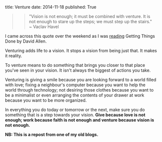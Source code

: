 title: Venture 
date: 2014-11-18
published: True

>> "Vision is not enough; it must be combined with venture. It is not enough to stare up the steps; we must step up the stairs."   
~ Vaclav Havel

I came across this quote over the weekend as I was <a href="#" target="_blank">reading</a> Getting Things Done by David Allen.

Venturing adds life to a vision. It stops a vision from being just that. It makes it reality.

To venture means to do something that brings you closer to that place you've seen in your vision. It isn't always the biggest of actions you take.

Venturing is giving a smile because you are looking forward to a world filled with love; fixing a neighbour's computer because you want to help the world through technology; not desiring those clothes because you want to be a minimalist or even arranging the contents of your drawer at work because you want to be more organized.

In everything you do today or tomorrow or the next, make sure you do something that is a step towards your vision. **Give because love is not enough; work because faith is not enough and venture because vision is not enough.**

**NB: This is a repost from one of my old blogs.**
